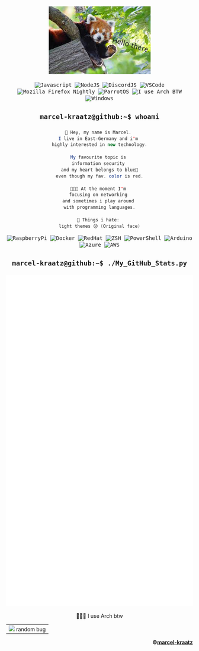 <body align=center>
    <h1 align=center>
        <a>
            <kbd><img align=center src=https://raw.githubusercontent.com/marcel-kraatz/marcel-kraatz/master/images.png></img></kbd>
        </a>
    </h1>
<div align="center">
<kbd>    
<!-- 
Everything in here i use more or less often, but i worked with it a few times. So i know what it is and how to use it. 
However i'm not a master in everything.
This also represents the back of my Laptop :D
-->
        <img align=center width="26px" src="https://cdn.icon-icons.com/icons2/2108/PNG/512/javascript_icon_130900.png" alt="Javascript">
        <img align=center width="26px" src="https://cdn.icon-icons.com/icons2/2107/PNG/512/file_type_node_icon_130301.png" alt="NodeJS">
        <img align=center width="26px" src="https://i.imgur.com/wSTFkRM.png" alt="DiscordJS">
        <img align=center width="26px" src="https://cdn.icon-icons.com/icons2/2107/PNG/512/file_type_vscode_icon_130084.png" alt="VSCode">
        <img align=center width="26px" src="https://design.firefox.com/product-identity/firefox-nightly/firefox-logo-nightly.png" alt="Mozilla Firefox Nightly">   
        <img align=center width="26px" src="https://upload.wikimedia.org/wikipedia/commons/4/45/Parrot_Logo.png" alt="ParrotOS">
        <img align=center width="26px" src="https://upload.wikimedia.org/wikipedia/commons/thumb/a/a5/Archlinux-icon-crystal-64.svg/1024px-Archlinux-icon-crystal-64.svg.png" alt="I use Arch BTW">
        <img align=center width="26px" src="https://upload.wikimedia.org/wikipedia/commons/thumb/5/5f/Windows_logo_-_2012.svg/2048px-Windows_logo_-_2012.svg.png" alt="Windows">
    </kbd>
</div>
<div align=center>
<h2 align=center>

```zsh
marcel-kraatz@github:~$ whoami
``` 
</h2>    
</div>
<div align=center>     
   
```java
🔭 Hey, my name is Marcel. 
I live in East-Germany and i'm 
highly interested in new technology.
    
My favourite topic is 
information security 
and my heart belongs to blue💙
even though my fav. color is red.

👨🏼‍💻 At the moment I'm 
focusing on networking 
and sometimes i play around 
with programming languages.
    
💩 Things i hate: 
light themes 😣 (Original face)
``` 
</div>
<div align="center"> 
    <kbd>
        <img align=center width="26px" src="https://cdn.icon-icons.com/icons2/2108/PNG/512/raspberry_pi_icon_130847.png" alt="RaspberryPi">
        <img align=center width="26px" src="https://cdn.icon-icons.com/icons2/2107/PNG/512/file_type_docker_icon_130643.png" alt="Docker">
        <img align=center width="26px" src="https://cdn.icon-icons.com/icons2/2415/PNG/512/redhat_original_logo_icon_146372.png" alt="RedHat">
        <img align=center width="26px" src="https://raw.githubusercontent.com/posquit0/zshrc/master/icon.png?v=3&s=200" alt="ZSH">
        <img align=center width="26px" src="https://cdn.icon-icons.com/icons2/2107/PNG/512/file_type_powershell_icon_130243.png" alt="PowerShell">
        <img align=center width="26px" src="https://cdn.icon-icons.com/icons2/2107/PNG/512/file_type_arduino_icon_130743.png" alt="Arduino">
        <img align=center width="26px" src="https://cdn.icon-icons.com/icons2/2107/PNG/512/file_type_azure_icon_130731.png" alt="Azure">
        <img align=center width="26px" src="https://cdn.icon-icons.com/icons2/844/PNG/512/AWS_icon-icons.com_67084.png" alt="AWS">
    </kbd>  
</div>
<h2 align=center>
    
```zsh
marcel-kraatz@github:~$ ./My_GitHub_Stats.py
```
<kbd>
    <img align=center src=https://github.com/marcel-kraatz/marcel-kraatz/blob/master/github-metrics.svg></img>
</kbd>    
</h2>
<p align=center>🧝🏼‍♂️ I use Arch btw</p> <!-- Just for the memes but i really use it daily -->
</body>

<table align="center">
    <tr>
        <td>
            <img src=https://c.tenor.com/SUv_dmC388EAAAAj/oops-uh-oh.gif> random bug 
        </td>
    </tr>
</table>

<div align="right">
    
**©[marcel-kraatz](https://github.com/marcel-kraatz)**  
</div>
